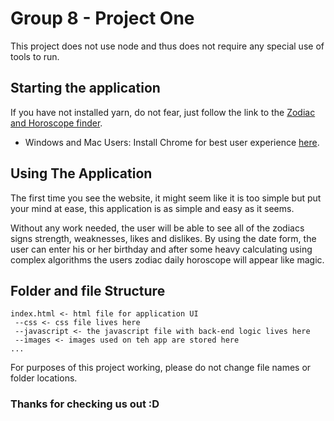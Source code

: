 # Group 8 - Project One

This project does not use node and thus does not require any special use of tools to run.

## Starting the application

If you have not installed yarn, do not fear, just follow the link to the [Zodiac and Horoscope finder](https://shruti2648.github.io/project_one_boiler/).

* Windows and Mac Users: Install Chrome for best user experience [here](https://www.google.com/chrome/).

## Using The Application

The first time you see the website, it might seem like it is too simple but put your mind at ease, this application is as simple and easy as it seems.

Without any work needed, the user will be able to see all of the zodiacs signs strength, weaknesses, likes and dislikes.
By using the date form, the user can enter his or her birthday and after some heavy calculating using complex algorithms the users zodiac daily horoscope will appear like magic.

## Folder and file Structure

```
index.html <- html file for application UI
 --css <- css file lives here
 --javascript <- the javascript file with back-end logic lives here
 --images <- images used on teh app are stored here
...
```
For purposes of this project working, please do not change file names or folder locations.

### Thanks for checking us out :D
